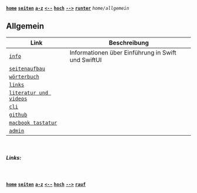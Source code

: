 <!-- Navigation top -->
[__`home`__][home] [__`seiten`__][seiten] [__`a-z`__][content] [__`<--`__][left] [__`hoch`__][up] [__`-->`__][right] [__`runter`__][bottom] _`home/allgemein`_

<!-- Navigation links -->
[home]:    ./home
[seiten]:  ./home-pages
[content]: ./home-az
[left]:    ./xxx
[up]:      ./home
[right]:   ./xxx
[top]:     #
[bottom]:  #links

<!-- CONTENT START ############################################## -->

## Allgemein

| Link | Beschreibung |
| --- | --- |
| [`info`](./wiki-info) | Informationen über Einführung in Swift und SwiftUI | 
| [`seitenaufbau`](./wiki-page-layout) |  |  
| [`wörterbuch`](./wiki-dictionary) |  |  
| [`links`](./wiki-links) |  |  
| [`literatur und videos`](./wiki-literature) |  |  
| [`cli`](./wiki-cli) |  | 
| [`github`](./wiki-github) |  |  
| [`macbook tastatur`](./wiki-macbook-keyboard) |  | 
| [`admin`](./wiki-admin) |  |  

<!-- Content navigation -->
[](#) [](#) [](#)

<!-- ToDos -->
<!-- 
-->

<!--
### CHAPTER

#### SUBCHAPTER
-->

<!-- Program code -->
<!--
```swift
// Programmcode
```
-->

<!-- CONTENT END ############################################## -->

<!-- Comment [__`rauf`__][top] [__`runter`__][bottom] -->

<!-- Links --> <br>
##### Links:
<!--   
[`doku`](, "Apple Dokumentation")
[`buch`](, "Swift.org Buch")
[`"TEXT"`](LINK) _<sub>`by AUTHOR, YEAR`</sub>_
-->

<!---
##### Videos:
[`"TEXT"`](LINK) _<sub>`by AUTHOR, YEAR, Xmin`</sub>_
--->

<!-- Navigation bottom --> <br>
<!-- ###### <sub>_</sub> Ersatz Sprungmarke, wenn keine Links -->
[__`home`__][home] [__`seiten`__][seiten] [__`a-z`__][content] [__`<--`__][left] [__`hoch`__][up] [__`-->`__][right] [__`rauf`__][top]